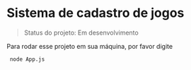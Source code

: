 <h1>Sistema de cadastro de jogos</h1>

> Status do projeto: Em desenvolvimento

Para rodar esse projeto em sua máquina, por favor digite

```
 node App.js
 
```
